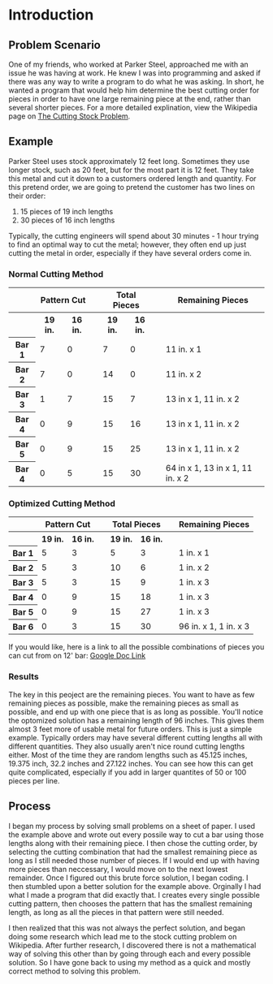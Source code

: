 # Introduction
## Problem Scenario
One of my friends, who worked at Parker Steel, approached me with an issue he was having at work.  He knew I was into programming and asked if there was any way to write a program to do what he was asking.  In short, he wanted a program that would help him determine the best cutting order for pieces in order to have one large remaining piece at the end, rather than several shorter pieces.  For a more detailed explination, view the Wikipedia page on <a href="https://en.wikipedia.org/wiki/Cutting_stock_problem">The Cutting Stock Problem</a>.

## Example
Parker Steel uses stock approximately 12 feet long.  Sometimes they use longer stock, such as 20 feet, but for the most part it is 12 feet.  They take this metal and cut it down to a customers ordered length and quantity.  For this pretend order, we are going to pretend the customer has two lines on their order:
1. 15 pieces of 19 inch lengths
1. 30 pieces of 16 inch lengths

Typically, the cutting engineers will spend about 30 minutes - 1 hour trying to find an optimal way to cut the metal; however, they often end up just cutting the metal in order, especially if they have several orders come in.
    
### Normal Cutting Method
<table>
    <tr>
        <th></th>
        <th colspan="2">Pattern Cut</th>
        <th></th>
        <th colspan="2">Total Pieces</th>
        <th></th>
        <th>Remaining Pieces</th>
    </tr>
    <tr>
        <th></th>
        <th>19 in.</th>
        <th>16 in.</th>
        <th></th>
        <th>19 in.</th>
        <th>16 in.</th>
        <th></th>
        <th></th>
    </tr>
    <tr>
        <th>Bar 1</th>
        <td>7</td>
        <td>0</td>
        <td></td>
        <td>7</td>
        <td>0</td>
        <td></td>
        <td>11 in. x 1</td>
    </tr>
    <tr>
        <th>Bar 2</th>
        <td>7</td>
        <td>0</td>
        <td></td>
        <td>14</td>
        <td>0</td>
        <td></td>
        <td>11 in. x 2</td>
    </tr>
    <tr>
        <th>Bar 3</th>
        <td>1</td>
        <td>7</td>
        <td></td>
        <td>15</td>
        <td>7</td>
        <td></td>
        <td>13 in x 1, 11 in. x 2</td>
    </tr>
    <tr>
        <th>Bar 4</th>
        <td>0</td>
        <td>9</td>
        <td></td>
        <td>15</td>
        <td>16</td>
        <td></td>
        <td>13 in x 1, 11 in. x 2</td>
    </tr>
     <tr>
        <th>Bar 5</th>
        <td>0</td>
        <td>9</td>
        <td></td>
        <td>15</td>
        <td>25</td>
        <td></td>
        <td>13 in x 1, 11 in. x 2</td>
    </tr>
     <tr>
        <th>Bar 4</th>
        <td>0</td>
        <td>5</td>
        <td></td>
        <td>15</td>
        <td>30</td>
        <td></td>
        <td>64 in x 1, 13 in x 1, 11 in. x 2</td>
    </tr>
</table>

### Optimized Cutting Method
<table>
    <tr>
        <th></th>
        <th colspan="2">Pattern Cut</th>
        <th></th>
        <th colspan="2">Total Pieces</th>
        <th></th>
        <th>Remaining Pieces</th>
    </tr>
    <tr>
        <th></th>
        <th>19 in.</th>
        <th>16 in.</th>
        <th></th>
        <th>19 in.</th>
        <th>16 in.</th>
        <th></th>
        <th></th>
    </tr>
    <tr>
        <th>Bar 1</th>
        <td>5</td>
        <td>3</td>
        <td></td>
        <td>5</td>
        <td>3</td>
        <td></td>
        <td>1 in. x 1</td>
    </tr>
    <tr>
        <th>Bar 2</th>
        <td>5</td>
        <td>3</td>
        <td></td>
        <td>10</td>
        <td>6</td>
        <td></td>
        <td>1 in. x 2</td>
    </tr>
    <tr>
        <th>Bar 3</th>
        <td>5</td>
        <td>3</td>
        <td></td>
        <td>15</td>
        <td>9</td>
        <td></td>
        <td>1 in. x 3</td>
    </tr>
    <tr>
        <th>Bar 4</th>
        <td>0</td>
        <td>9</td>
        <td></td>
        <td>15</td>
        <td>18</td>
        <td></td>
        <td>1 in. x 3</td>
    </tr>
    <tr>
        <th>Bar 5</th>
        <td>0</td>
        <td>9</td>
        <td></td>
        <td>15</td>
        <td>27</td>
        <td></td>
        <td>1 in. x 3</td>
    </tr>
     <tr>
        <th>Bar 6</th>
        <td>0</td>
        <td>3</td>
        <td></td>
        <td>15</td>
        <td>30</td>
        <td></td>
        <td>96 in. x 1, 1 in. x 3</td>
    </tr>
</table>

If you would like, here is a link to all the possible combinations of pieces you can cut from on 12' bar:
<a href="https://docs.google.com/spreadsheets/d/1IK04p6xg_xAWejvg_z6wSyJp6e6cCbD35AotJlRn0PQ/edit?usp=sharing">Google Doc Link</a>

### Results
The key in this peoject are the remaining pieces.  You want to have as few remaining pieces as possible, make the remaining pieces as small as possible, and end up with one piece that is as long as possible.  You'll notice the optomized solution has a remaining length of 96 inches.  This gives them almost 3 feet more of usable metal for future orders.  This is just a simple example.  Typically orders may have several different cutting lengths all with different quantities.  They also usually aren't nice round cutting lengths either.  Most of the time they are random lengths such as 45.125 inches, 19.375 inch, 32.2 inches and 27.122 inches.  You can see how this can get quite complicated, especially if you add in larger quantites of 50 or 100 pieces per line.

## Process
I began my process by solving small problems on a sheet of paper.  I used the example above and wrote out every possile way to cut a bar using those lengths along with their remaining piece.  I then chose the cutting order, by selecting the cutting combination that had the smallest remaining piece as long as I still needed those number of pieces.  If I would end up with having more pieces than neccessary, I would move on to the next lowest remainder.  Once I figured out this brute force solution, I began coding.  I then stumbled upon a better solution for the example above.  Orginally I had what I made a program that did exactly that.  I creates every single possible cutting pattern, then chooses the pattern that has the smallest remaining length, as long as all the pieces in that pattern were still needed.

I then realized that this was not always the perfect solution, and began doing some research which lead me to the stock cutting problem on Wikipedia.  After further research, I discovered there is not a mathematical way of solving this other than by going through each and every possible solution.  So I have gone back to using my method as a quick and mostly correct method to solving this problem.

